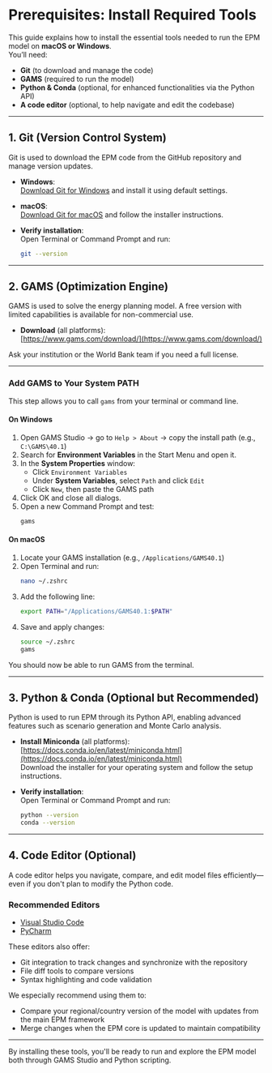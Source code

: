 # Prerequisites: Install Required Tools

This guide explains how to install the essential tools needed to run the EPM model on **macOS or Windows**.  
You’ll need:

- **Git** (to download and manage the code)
- **GAMS** (required to run the model)
- **Python & Conda** (optional, for enhanced functionalities via the Python API)
- **A code editor** (optional, to help navigate and edit the codebase)

---

## 1. Git (Version Control System)

Git is used to download the EPM code from the GitHub repository and manage version updates.

- **Windows**:  
  [Download Git for Windows](https://git-scm.com/download/win) and install it using default settings.

- **macOS**:  
  [Download Git for macOS](https://sourceforge.net/projects/git-osx-installer/) and follow the installer instructions.

- **Verify installation**:  
  Open Terminal or Command Prompt and run:
  ```sh
  git --version
  ```

---

## 2. GAMS (Optimization Engine)

GAMS is used to solve the energy planning model. A free version with limited capabilities is available for non-commercial use.

- **Download** (all platforms):  
  [https://www.gams.com/download/](https://www.gams.com/download/)

Ask your institution or the World Bank team if you need a full license.

---

### Add GAMS to Your System PATH

This step allows you to call `gams` from your terminal or command line.

#### On Windows
1. Open GAMS Studio → go to `Help > About` → copy the install path (e.g., `C:\GAMS\40.1`)
2. Search for **Environment Variables** in the Start Menu and open it.
3. In the **System Properties** window:
   - Click `Environment Variables`
   - Under **System Variables**, select `Path` and click `Edit`
   - Click `New`, then paste the GAMS path
4. Click OK and close all dialogs.
5. Open a new Command Prompt and test:
   ```sh
   gams
   ```

#### On macOS
1. Locate your GAMS installation (e.g., `/Applications/GAMS40.1`)
2. Open Terminal and run:
   ```sh
   nano ~/.zshrc
   ```
3. Add the following line:
   ```sh
   export PATH="/Applications/GAMS40.1:$PATH"
   ```
4. Save and apply changes:
   ```sh
   source ~/.zshrc
   gams
   ```

You should now be able to run GAMS from the terminal.

---

## 3. Python & Conda (Optional but Recommended)

Python is used to run EPM through its Python API, enabling advanced features such as scenario generation and Monte Carlo analysis.

- **Install Miniconda** (all platforms):  
  [https://docs.conda.io/en/latest/miniconda.html](https://docs.conda.io/en/latest/miniconda.html)  
  Download the installer for your operating system and follow the setup instructions.

- **Verify installation**:  
  Open Terminal or Command Prompt and run:
  ```sh
  python --version
  conda --version
  ```

---

## 4. Code Editor (Optional)

A code editor helps you navigate, compare, and edit model files efficiently—even if you don't plan to modify the Python code.

### Recommended Editors
- [Visual Studio Code](https://code.visualstudio.com/)
- [PyCharm](https://www.jetbrains.com/pycharm/download/)

These editors also offer:
- Git integration to track changes and synchronize with the repository
- File diff tools to compare versions
- Syntax highlighting and code validation

We especially recommend using them to:
- Compare your regional/country version of the model with updates from the main EPM framework
- Merge changes when the EPM core is updated to maintain compatibility

---

By installing these tools, you'll be ready to run and explore the EPM model both through GAMS Studio and Python scripting.
